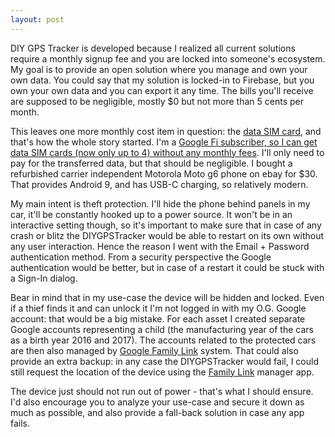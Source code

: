 ```yaml
---
layout: post
---
```


DIY GPS Tracker is developed because I realized all current solutions require a monthly signup fee and you are locked into someone's ecosystem. My goal is to provide an open solution where you manage and own your own data. You could say that my solution is locked-in to Firebase, but you own your own data and you can export it any time. The bills you'll receive are supposed to be negligible, mostly $0 but not more than 5 cents per month.

This leaves one more monthly cost item in question: the [data SIM card](https://support.google.com/fi/thread/912102?hl=en), and that's how the whole story started. I'm a [Google Fi subscriber, so I can get data SIM cards (now only up to 4) without any monthly fees](https://www.theverge.com/2017/6/13/15782436/project-fi-data-only-sim-deal-wireless-lte-tmobile). I'll only need to pay for the transferred data, but that should be negligible. I bought a refurbished carrier independent Motorola Moto g6 phone on ebay for $30. That provides Android 9, and has USB-C charging, so relatively modern.

My main intent is theft protection. I'll hide the phone behind panels in my car, it'll be constantly hooked up to a power source. It won't be in an interactive setting though, so it's important to make sure that in case of any crash or blitz the DIYGPSTracker would be able to restart on its own without any user interaction. Hence the reason I went with the Email + Password authentication method. From a security perspective the Google authentication would be better, but in case of a restart it could be stuck with a Sign-In dialog.

Bear in mind that in my use-case the device will be hidden and locked. Even if a thief finds it and can unlock it I'm not logged in with my O.G. Google account: that would be a big mistake. For each asset I created separate Google accounts representing a child (the manufacturing year of the cars as a birth year 2016 and 2017). The accounts related to the protected cars are then also managed by [Google Family Link](https://families.google.com/familylink/) system. That could also provide an extra backup: in any case the DIYGPSTracker would fail, I could still request the location of the device using the [Family Link](https://families.google.com/familylink/) manager app.

The device just should not run out of power - that's what I should ensure. I'd also encourage you to analyze your use-case and secure it down as much as possible, and also provide a fall-back solution in case any app fails.
